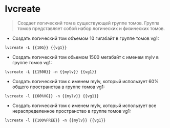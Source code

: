 # lvcreate

> Создает логический том в существующей группе томов.
> Группа томов представляет собой набор логических и физических томов.

- Создать логический том объемом 10 гигабайт в группе томов vg1:

`lvcreate -L {{10G}} {{vg1}}`

- Создать логический том обьемом 1500 мегабайт с именем mylv в группе томов vg1:

`lvcreate -L {{1500}} -n {{mylv}} {{vg1}}`

- Создать логический том с именем mylv, который использует 60% общего пространства в группе томов vg1:

`lvcreate -l {{60%VG}} -n {{mylv}} {{vg1}}`

- Создать логический том с именем mylv, который использует все нераспределенное пространство в группе томов vg1:

`lvcreate -l {{100%FREE}} -n {{mylv}} {{vg1}}`
